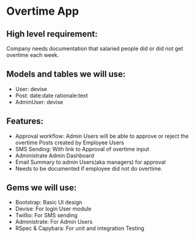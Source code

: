 # Overtime App   

## High level requirement: 
Company needs documentation that salaried people did or did not get overtime each week. 

## Models and tables we will use:   
* User: devise
* Post: date:date rationale:text
* AdminUser: devise 

## Features:   
* Approval workflow: Admin Users will be able to approve or reject the overtime Posts created by Employee Users
* SMS Sending: With link to Approval of overtime input
* Administrate Admin Dashboard
* Email Summary to admin Users(aka managers) for approval
* Needs to be documented if employee did not do overtime.   

## Gems we will use:   
* Bootstrap: Basic UI design
* Devise: For login User module
* Twillio: For SMS sending
* Administrate: For Admin Users
* RSpec & Capybara: For unit and integration Testing
